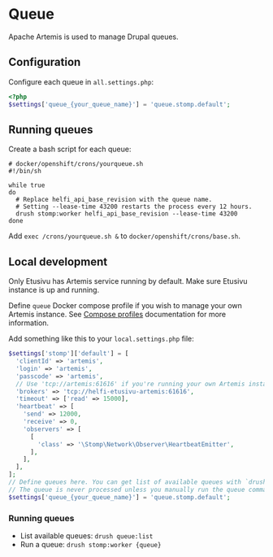 # Queue

Apache Artemis is used to manage Drupal queues.

## Configuration

Configure each queue in `all.settings.php`:

```php
<?php
$settings['queue_{your_queue_name}'] = 'queue.stomp.default';
```

## Running queues

Create a bash script for each queue:
```shell
# docker/openshift/crons/yourqueue.sh
#!/bin/sh

while true
do
  # Replace helfi_api_base_revision with the queue name.
  # Setting --lease-time 43200 restarts the process every 12 hours.
  drush stomp:worker helfi_api_base_revision --lease-time 43200
done
```

Add `exec /crons/yourqueue.sh &` to `docker/openshift/crons/base.sh`.

## Local development

Only Etusivu has Artemis service running by default. Make sure Etusivu instance is up and running.

Define `queue` Docker compose profile if you wish to manage your own Artemis instance. See [Compose profiles](/documentation/local.md#compose-profiles) documentation for more information.

Add something like this to your `local.settings.php` file:
```php
$settings['stomp']['default'] = [
  'clientId' => 'artemis',
  'login' => 'artemis',
  'passcode' => 'artemis',
  // Use 'tcp://artemis:61616' if you're running your own Artemis instance.
  'brokers' => 'tcp://helfi-etusivu-artemis:61616',
  'timeout' => ['read' => 15000],
  'heartbeat' => [
    'send' => 12000,
    'receive' => 0,
    'observers' => [
      [
        'class' => '\Stomp\Network\Observer\HeartbeatEmitter',
      ],
    ],
  ],
];
// Define queues here. You can get list of available queues with `drush queue:list`
// The queue is never processed unless you manually run the queue command.
$settings['queue_{your_queue_name}'] = 'queue.stomp.default';
```

### Running queues

- List available queues: `drush queue:list`
- Run a queue: `drush stomp:worker {queue}`
